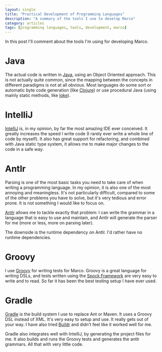 ```yaml
---
layout: single
title: "Practical Development of Programming Languages"
description: "A summary of the tools I use to develop Marco"
category: articles
tags: [programming languages, tools, development, marco]
---
```


In this post I'll comment about the tools I'm using for developing Marco.

# Java

The actual code is written in [Java](http://www.java.com/en/), using an Object Oriented approach. This is not actually quite common, since the mapping between the concepts in different paradigms is not at all obvious. Most languages do some sort or automatic byte code generation (like [Clojure](http://clojure.org/)) or use procedural Java (using mainly static methods, like [Ioke](https://ioke.org/)).

# IntelliJ

[IntelliJ](http://www.jetbrains.com/idea/) is, in my opinion, by far the most amazing IDE ever conceived. It greatly increases the speed I write code (I rarely ever write a whole line of code by myself). It also has great support for refactoring, and combined with Java static type system, it allows me to make major changes to the code in a safe way.

# Antlr

Parsing is one of the most basic tasks you need to take care of when writing a programming language. In my opinion, it is also one of the most annoying and meaningless. It's not particularly difficult, compared to some of the other problems you have to solve, but it's very tedious and error prone. It is not something I would like to focus on.

[Antlr](http://www.antlr.org/) allows me to tackle exactly that problem: I can write the grammar in a language that is easy to use and maintain, and Antlr will generate the parser for me (more or less, more on parsing later).

The downside is the runtime dependency on Antlr. I'd rather have no runtime dependencies.

# Groovy

I use [Groovy](http://groovy.codehaus.org/) for writing tests for Marco. Groovy is a great language for writing DSLs, and tests written using the [Spock Framework](https://code.google.com/p/spock/) are very easy to write and to read. So far it has been the best testing setup I have ever used.

# Gradle

[Gradle](http://www.gradle.org/) is the build system I use to replace Ant or Maven. It uses a Groovy DSL instead of XML. It's very easy to setup and use. It really gets out of your way. I have also tried [Buildr](http://buildr.apache.org/) and didn't feel like it worked well for me.

Gradle also integrates well with IntelliJ, by generating the project files for me. It also builds and runs the Groovy tests and generates the antlr grammars. All that with very little code.
